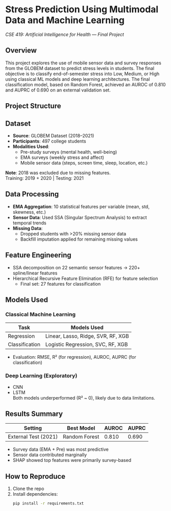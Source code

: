 # Stress Prediction Using Multimodal Data and Machine Learning
*CSE 419: Artificial Intelligence for Health — Final Project*

## Overview

This project explores the use of mobile sensor data and survey responses from the GLOBEM dataset to predict stress levels in students. The final objective is to classify end-of-semester stress into Low, Medium, or High using classical ML models and deep learning architectures. The final classification model, based on Random Forest, achieved an AUROC of 0.810 and AUPRC of 0.690 on an external validation set.

## Project Structure


## Dataset

- **Source**: GLOBEM Dataset (2018–2021)
- **Participants**: 497 college students
- **Modalities Used**:
  - Pre-study surveys (mental health, well-being)
  - EMA surveys (weekly stress and affect)
  - Mobile sensor data (steps, screen time, sleep, location, etc.)

**Note**: 2018 was excluded due to missing features.  
Training: 2019 + 2020 | Testing: 2021

## Data Processing

- **EMA Aggregation**: 10 statistical features per variable (mean, std, skewness, etc.)
- **Sensor Data**: Used SSA (Singular Spectrum Analysis) to extract temporal trends
- **Missing Data**:
  - Dropped students with >20% missing sensor data
  - Backfill imputation applied for remaining missing values

## Feature Engineering

- SSA decomposition on 22 semantic sensor features → 220+ spline/linear features
- Hierarchical Recursive Feature Elimination (RFE) for feature selection
  - Final set: 27 features for classification

## Models Used

### Classical Machine Learning

| Task         | Models Used              |
|--------------|--------------------------|
| Regression   | Linear, Lasso, Ridge, SVR, RF, XGB |
| Classification | Logistic Regression, SVC, RF, XGB |

- Evaluation: RMSE, R² (for regression), AUROC, AUPRC (for classification)

### Deep Learning (Exploratory)
- CNN
- LSTM  
Both models underperformed (R² ~ 0), likely due to data limitations.

## Results Summary

| Setting          | Best Model      | AUROC | AUPRC |
|------------------|------------------|--------|--------|
| External Test (2021) | Random Forest | 0.810  | 0.690  |

- Survey data (EMA + Pre) was most predictive
- Sensor data contributed marginally
- SHAP showed top features were primarily survey-based

## How to Reproduce

1. Clone the repo
2. Install dependencies:  
   ```bash
   pip install -r requirements.txt
